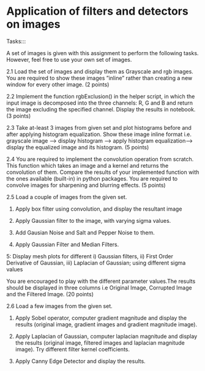 # Application of filters and detectors on images
Tasks:::

A set of images is given with this assignment to perform the following tasks. However, feel free to use
your own set of images.



2.1
Load the set of images and display them as Grayscale and rgb images. You are required to show these
images ”inline” rather than creating a new window for every other image. (2 points)



2.2
Implement the function rgbExclusion() in the helper script, in which the input image is decomposed
into the three channels: R, G and B and return the image excluding the specified channel. Display
the results in notebook. (3 points)



2.3
Take at-least 3 images from given set and plot histograms before and after applying histogram equalization. Show these image inline format i.e. grayscale image –> display histogram –> apply histogram
equalization–> display the equalized image and its histogram. (5 points)



2.4
You are required to implement the convolution operation from scratch. This function which takes an
image and a kernel and returns the convolution of them.
Compare the results of your implemented function with the ones available (built-in) in python
packages. You are required to convolve images for sharpening and blurring effects. (5 points)



2.5
Load a couple of images from the given set.
1. Apply box filter using convolution, and display the resultant image


2. Apply Gaussian filter to the image, with varying sigma values.


3. Add Gausian Noise and Salt and Pepper Noise to them.


4. Apply Gaussian Filter and Median Filters.


5: Display mesh plots for different i) Gaussian filters, ii) First Order Derivative of Gaussian, iii)
Laplacian of Gaussian; using different sigma values

You are encouraged to play with the different parameter values.The results should be displayed in
three columns i.e Original Image, Corrupted Image and the Filtered Image.
(20 points)



2.6
Load a few images from the given set.

1. Apply Sobel operator, computer gradient magnitude and display the results (original image, gradient images and gradient magnitude image).

2. Apply Laplacian of Gaussian, computer laplacian magnitude and display the results (original image, filtered images and laplacian magnitude image). Try different filter kernel coefficients.

3. Apply Canny Edge Detector and display the results.
